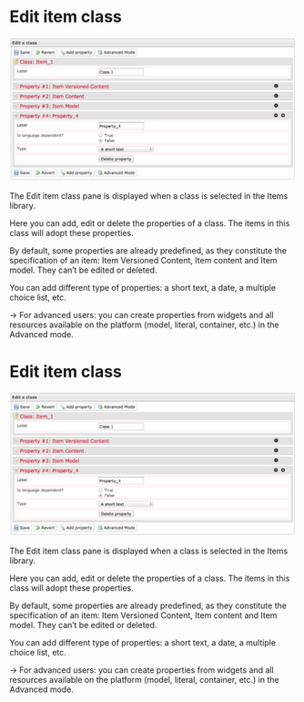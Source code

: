 <!--
author:
    - 'Jérôme Bogaerts'
created_at: '2012-03-09 16:48:42'
updated_at: '2013-03-13 13:18:49'
tags:
    - 'Manage Items'
-->

Edit item class
===============

![](../resources/items_editclass.png)

The Edit item class pane is displayed when a class is selected in the Items library.

Here you can add, edit or delete the properties of a class. The items in this class will adopt these properties.

By default, some properties are already predefined, as they constitute the specification of an item: Item Versioned Content, Item content and Item model. They can’t be edited or deleted.

You can add different type of properties: a short text, a date, a multiple choice list, etc.

-\> For advanced users: you can create properties from widgets and all resources available on the platform (model, literal, container, etc.) in the Advanced mode.

Edit item class
===============

![](../resources/items_editclass.png)

The Edit item class pane is displayed when a class is selected in the Items library.

Here you can add, edit or delete the properties of a class. The items in this class will adopt these properties.

By default, some properties are already predefined, as they constitute the specification of an item: Item Versioned Content, Item content and Item model. They can’t be edited or deleted.

You can add different type of properties: a short text, a date, a multiple choice list, etc.

-\> For advanced users: you can create properties from widgets and all resources available on the platform (model, literal, container, etc.) in the Advanced mode.


